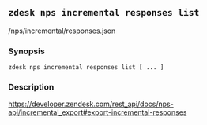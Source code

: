 ## `zdesk nps incremental responses list`

/nps/incremental/responses.json

### Synopsis

    zdesk nps incremental responses list [ ... ]

### Description

https://developer.zendesk.com/rest_api/docs/nps-api/incremental_export#export-incremental-responses

